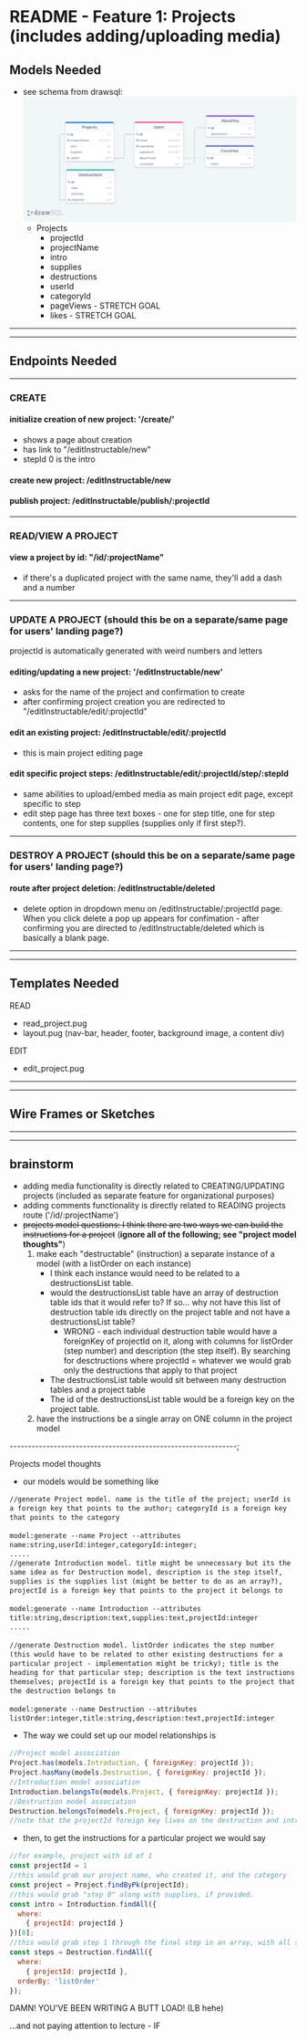 # README - Feature 1: Projects (includes adding/uploading media)

## Models Needed

* see schema from drawsql: ![image](./modelImages/1-projects-drawSQL-export-2020-08-03_13_20.png "Basic Project Schema")
  * Projects
    * projectId
    * projectName
    * intro
    * supplies
    * destructions
    * userId
    * categoryId
    * pageViews - STRETCH GOAL
    * likes - STRETCH GOAL

----------------------------------------------------------------
----------------------------------------------------------------

## Endpoints Needed

----------------------------------------------------------------

### CREATE

#### initialize creation of new project: '/create/'

* shows a page about creation
* has link to "/editInstructable/new"
* stepId 0 is the intro

#### create new project: /editInstructable/new

#### publish project: /editInstructable/publish/:projectId

----------------------------------------------------------------

### READ/VIEW A PROJECT

#### view a project by id: "/id/:projectName"

* if there's a duplicated project with the same name, they'll add a dash and a number

----------------------------------------------------------------

### UPDATE A PROJECT (should this be on a separate/same page for users' landing page?)

projectId is automatically generated with weird numbers and letters

#### editing/updating a new project: '/editInstructable/new'

* asks for the name of the project and confirmation to create
* after confirming project creation you are redirected to "/editInstructable/edit/:projectId"

#### edit an existing project: /editInstructable/edit/:projectId

* this is main project editing page

#### edit specific project steps: /editInstructable/edit/:projectId/step/:stepId

* same abilities to upload/embed media as main project edit page, except specific to step
* edit step page has three text boxes - one for step title, one for step contents, one for step supplies (supplies only if first step?).

----------------------------------------------------------------

### DESTROY A PROJECT (should this be on a separate/same page for users' landing page?)

#### route after project deletion: /editInstructable/deleted

* delete option in dropdown menu on /editInstructable/:projectId page. When you click delete a pop up appears for confimation - after confirming you are directed to /editInstructable/deleted which is basically a blank page.

----------------------------------------------------------------
----------------------------------------------------------------

## Templates Needed

READ
* read_project.pug
* layout.pug (nav-bar, header, footer, background image, a content div)

EDIT
* edit_project.pug

----------------------------------------------------------------
----------------------------------------------------------------

## Wire Frames or Sketches

----------------------------------------------------------------
----------------------------------------------------------------

## brainstorm

* adding media functionality is directly related to CREATING/UPDATING projects (included as separate feature for organizational purposes)
* adding comments functionality is directly related to READING projects route ('/id/:projectName')
* ~~projects model questions: I think there are two ways we can build the instructions for a project~~ (**ignore all of the following; see "project model thoughts"**)
   1. make each "destructable" (instruction) a separate instance of a model (with a listOrder on each instance)
      * I think each instance would need to be related to a destructionsList table.
      * would the destructionsList table have an array of destruction table ids that it would refer to? If so... why not have this list of destruction table ids directly on the project table and not have a destructionsList table?
        * WRONG - each individual destruction table would have a foreignKey of projectId on it, along with columns for listOrder (step number) and description (the step itself). By searching for desctructions where projectId = whatever we would grab only the destructions that apply to that project
      * The destructionsList table would sit between many destruction tables and a project table
      * The id of the destructionsList table would be a foreign key on the project table.
   1. have the instructions be a single array on ONE column in the project model

--------------------------------------------------------------;

Projects model thoughts

* our models would be something like

```CLI
//generate Project model. name is the title of the project; userId is a foreign key that points to the author; categoryId is a foreign key that points to the category

model:generate --name Project --attributes name:string,userId:integer,categoryId:integer;
.....
//generate Introduction model. title might be unnecessary but its the same idea as for Destruction model, description is the step itself, supplies is the supplies list (might be better to do as an array?), projectId is a foreign key that points to the project it belongs to

model:generate --name Introduction --attributes title:string,description:text,supplies:text,projectId:integer
.....

//generate Destruction model. listOrder indicates the step number (this would have to be related to other existing destructions for a particular project - implementation might be tricky); title is the heading for that particular step; description is the text instructions themselves; projectId is a foreign key that points to the project that the destruction belongs to

model:generate --name Destruction --attributes listOrder:integer,title:string,description:text,projectId:integer

```

* The way we could set up our model relationships is

```javascript
//Project model association
Project.has(models.Introduction, { foreignKey: projectId });
Project.hasMany(models.Destruction, { foreignKey: projectId });
//Introduction model association
Introduction.belongsTo(models.Project, { foreignKey: projectId });
//Destruction model association
Destruction.belongsTo(models.Project, { foreignKey: projectId });
//note that the projectId foreign key lives on the destruction and introduction models. No foreign key for destruction or introduction exists on the project model
```

* then, to get the instructions for a particular project we would say

```javascript
//for example, project with id of 1
const projectId = 1
//this would grab our project name, who created it, and the category
const project = Project.findByPk(projectId);
//this would grab "step 0" along with supplies, if provided.
const intro = Introduction.findAll({
  where:
    { projectId: projectId }
})[0];
//this would grab step 1 through the final step in an array, with all steps in order
const steps = Destruction.findAll({
  where:
    { projectId: projectId },
  orderBy: 'listOrder'
});
```
DAMN! YOU'VE BEEN WRITING A BUTT LOAD! (LB hehe)

...and not paying attention to lecture - IF
